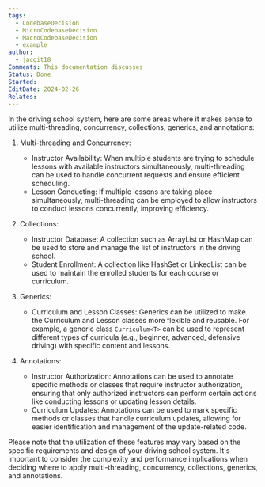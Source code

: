 ```yaml
---
tags:
  - CodebaseDecision
  - MicroCodebaseDecision
  - MacroCodebaseDecision
  - example
author:
  - jacgit18
Comments: This documentation discusses
Status: Done
Started: 
EditDate: 2024-02-26
Relates:
---
```

In the driving school system, here are some areas where it makes sense to utilize multi-threading, concurrency, collections, generics, and annotations:

1. Multi-threading and Concurrency:
   - Instructor Availability: When multiple students are trying to schedule lessons with available instructors simultaneously, multi-threading can be used to handle concurrent requests and ensure efficient scheduling.
   - Lesson Conducting: If multiple lessons are taking place simultaneously, multi-threading can be employed to allow instructors to conduct lessons concurrently, improving efficiency.

2. Collections:
   - Instructor Database: A collection such as ArrayList or HashMap can be used to store and manage the list of instructors in the driving school.
   - Student Enrollment: A collection like HashSet or LinkedList can be used to maintain the enrolled students for each course or curriculum.

3. Generics:
   - Curriculum and Lesson Classes: Generics can be utilized to make the Curriculum and Lesson classes more flexible and reusable. For example, a generic class `Curriculum<T>` can be used to represent different types of curricula (e.g., beginner, advanced, defensive driving) with specific content and lessons.

4. Annotations:
   - Instructor Authorization: Annotations can be used to annotate specific methods or classes that require instructor authorization, ensuring that only authorized instructors can perform certain actions like conducting lessons or updating lesson details.
   - Curriculum Updates: Annotations can be used to mark specific methods or classes that handle curriculum updates, allowing for easier identification and management of the update-related code.

Please note that the utilization of these features may vary based on the specific requirements and design of your driving school system. It's important to consider the complexity and performance implications when deciding where to apply multi-threading, concurrency, collections, generics, and annotations.